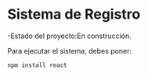 <h1>Sistema de Registro</h1>

-Estado del proyecto:En construcción.

Para ejecutar el sistema, debes poner:

``` npm install react ``` 
